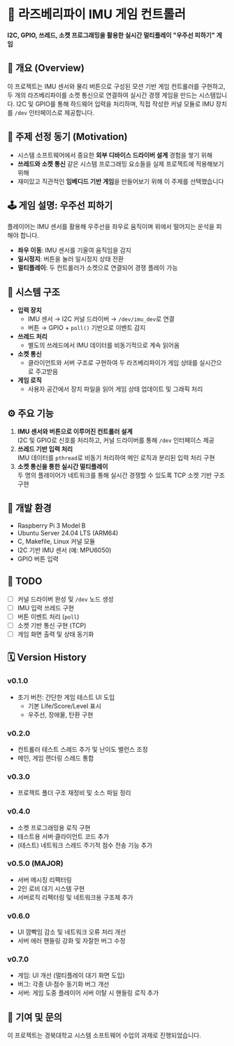 # 🚀 라즈베리파이 IMU 게임 컨트롤러  
**I2C, GPIO, 쓰레드, 소켓 프로그래밍을 활용한 실시간 멀티플레이 "우주선 피하기" 게임**

## 📌 개요 (Overview)
이 프로젝트는 IMU 센서와 물리 버튼으로 구성된 모션 기반 게임 컨트롤러를 구현하고, 두 개의 라즈베리파이를 소켓 통신으로 연결하여 실시간 경쟁 게임을 만드는 시스템입니다. I2C 및 GPIO를 통해 하드웨어 입력을 처리하며, 직접 작성한 커널 모듈로 IMU 장치를 `/dev` 인터페이스로 제공합니다.

## 🎯 주제 선정 동기 (Motivation)
- 시스템 소프트웨어에서 중요한 **외부 디바이스 드라이버 설계** 경험을 쌓기 위해
- **쓰레드와 소켓 통신** 같은 시스템 프로그래밍 요소들을 실제 프로젝트에 적용해보기 위해
- 재미있고 직관적인 **임베디드 기반 게임**을 만들어보기 위해 이 주제를 선택했습니다

## 🕹️ 게임 설명: 우주선 피하기
플레이어는 IMU 센서를 활용해 우주선을 좌우로 움직이며 위에서 떨어지는 운석을 피해야 합니다.  
- **좌우 이동**: IMU 센서를 기울여 움직임을 감지  
- **일시정지**: 버튼을 눌러 일시정지 상태 전환  
- **멀티플레이**: 두 컨트롤러가 소켓으로 연결되어 경쟁 플레이 가능  

## 🔧 시스템 구조
- **입력 장치**
  - IMU 센서 → I2C 커널 드라이버 → `/dev/imu_dev`로 연결
  - 버튼 → GPIO + `poll()` 기반으로 이벤트 감지
- **쓰레드 처리**
  - 별도의 쓰레드에서 IMU 데이터를 비동기적으로 계속 읽어옴
- **소켓 통신**
  - 클라이언트와 서버 구조로 구현하여 두 라즈베리파이가 게임 상태를 실시간으로 주고받음
- **게임 로직**
  - 사용자 공간에서 장치 파일을 읽어 게임 상태 업데이트 및 그래픽 처리

## ⚙️ 주요 기능
1. **IMU 센서와 버튼으로 이루어진 컨트롤러 설계**  
   I2C 및 GPIO로 신호를 처리하고, 커널 드라이버를 통해 `/dev` 인터페이스 제공
2. **쓰레드 기반 입력 처리**  
   IMU 데이터를 `pthread`로 비동기 처리하여 메인 로직과 분리된 입력 처리 구현
3. **소켓 통신을 통한 실시간 멀티플레이**  
   두 명의 플레이어가 네트워크를 통해 실시간 경쟁할 수 있도록 TCP 소켓 기반 구조 구현

## 🧪 개발 환경
- Raspberry Pi 3 Model B
- Ubuntu Server 24.04 LTS (ARM64)
- C, Makefile, Linux 커널 모듈
- I2C 기반 IMU 센서 (예: MPU6050)
- GPIO 버튼 입력

## 📝 TODO
- [ ] 커널 드라이버 완성 및 `/dev` 노드 생성
- [ ] IMU 입력 쓰레드 구현
- [ ] 버튼 이벤트 처리 (`poll`)
- [ ] 소켓 기반 통신 구현 (TCP)
- [ ] 게임 화면 출력 및 상태 동기화

## 🗓️ Version History

### v0.1.0
- 초기 버전: 간단한 게임 테스트 UI 도입    
  - 기본 Life/Score/Level 표시
  - 우주선, 장애물, 탄환 구현

### v0.2.0
- 컨트롤러 테스트 스레드 추가 및 난이도 밸런스 조정  
- 메인, 게임 랜더링 스레드 통합  

### v0.3.0
- 프로젝트 폴더 구조 재정비 및 소스 파일 정리  

### v0.4.0 
- 소켓 프로그래밍용 로직 구현
- 테스트용 서버·클라이언트 코드 추가  
- (테스트) 네트워크 스레드 주기적 점수 전송 기능 추가  

### v0.5.0 (MAJOR)
- 서버 메시징 리팩터링 
- 2인 로비 대기 시스템 구현  
- 서버로직 리펙터링 및 네트워크용 구조체 추가  

### v0.6.0
- UI 깜빡임 감소 및 네트워크 오류 처리 개선  
- 서버 에러 핸들링 강화 및 자잘한 버그 수정  

### v0.7.0
- 게임: UI 개선 (멀티플레이 대기 화면 도입)  
- 버그: 각종 UI·점수 동기화 버그 개선  
- 서버: 게임 도중 플레이어 서버 이탈 시 핸들링 로직 추가  

## 🙌 기여 및 문의
이 프로젝트는 경북대학교 시스템 소프트웨어 수업의 과제로 진행되었습니다.   
